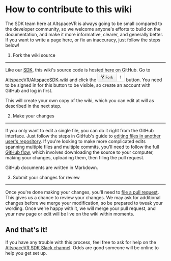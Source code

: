 How to contribute to this wiki
===============================

The SDK team here at AltspaceVR is always going to be small compared to the developer
community, so we welcome anyone's efforts to build on the documentation, and make
it more informative, clearer, and generally better. If you want to write a page here,
or fix an inaccuracy, just follow the steps below!

1. Fork the wiki source
------------------------

Like our [SDK](/AltspaceVR/AltspaceSDK), this wiki's source code is hosted here
on GitHub. Go to [AltspaceVR/AltspaceSDK-wiki](https://github.com/AltspaceVR/AltspaceSDK-wiki) and click the ![Fork](images/fork.jpg) button. You need to be signed in for this
button to be visible, so create an account with GitHub and log in first.

This will create your own copy of the wiki, which you can edit at will as described
in the next step.

2. Make your changes
---------------------

If you only want to edit a single file, you can do it right from the GitHub interface.
Just follow the steps in GitHub's guide to [editing files in another user's repository](https://help.github.com/articles/editing-files-in-another-user-s-repository/).
If you're looking to make more complicated edits spanning multiple files and multiple
commits, you'll need to follow the full [GitHub flow](https://help.github.com/articles/github-flow/), which involves downloading
the source to your computer, making your changes, uploading them, then filing the
pull request.

GitHub documents are written in Markdown.

3. Submit your changes for review
---------------------------------------

Once you're done making your changes, you'll need to [file a pull request](https://help.github.com/articles/about-pull-requests/). This gives us a
chance to review your changes. We may ask for additional changes before we merge
your modification, so be prepared to tweak your wording. Once we're happy with it,
we will merge your pull request, and your new page or edit will be live on the wiki
within moments.

And that's it!
---------------

If you have any trouble with this process, feel free to ask for help on the
[AltspaceVR SDK Slack channel](https://altspacevr-slackin.herokuapp.com/). Odds
are good someone will be online to help you get set up.
